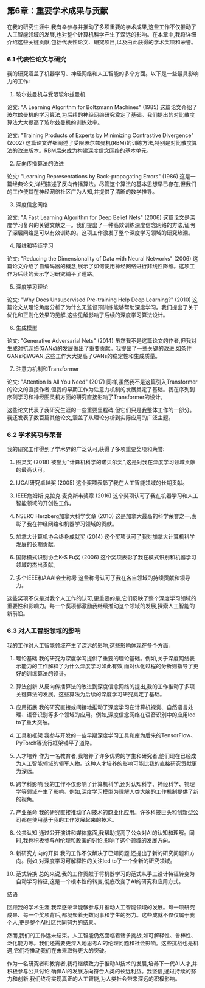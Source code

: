 
## 第6章：重要学术成果与贡献

在我的研究生涯中,我有幸参与并推动了多项重要的学术成果,这些工作不仅推动了人工智能领域的发展,也对整个计算机科学产生了深远的影响。在本章中,我将详细介绍这些关键贡献,包括代表性论文、研究项目,以及由此获得的学术奖项和荣誉。

### 6.1 代表性论文与研究

我的研究涵盖了机器学习、神经网络和人工智能的多个方面。以下是一些最具影响力的工作:

1. 玻尔兹曼机与受限玻尔兹曼机

论文: "A Learning Algorithm for Boltzmann Machines" (1985)
这篇论文介绍了玻尔兹曼机的学习算法,为后续的神经网络研究奠定了基础。我们提出的对比散度算法大大提高了玻尔兹曼机的训练效率。

论文: "Training Products of Experts by Minimizing Contrastive Divergence" (2002)
这篇论文详细阐述了受限玻尔兹曼机(RBM)的训练方法,特别是对比散度算法的改进版本。RBM后来成为构建深度信念网络的基本单元。

2. 反向传播算法的改进

论文: "Learning Representations by Back-propagating Errors" (1986)
这是一篇经典论文,详细描述了反向传播算法。尽管这个算法的基本思想早已存在,但我们的工作使其在神经网络社区广为人知,并提供了清晰的数学推导。

3. 深度信念网络

论文: "A Fast Learning Algorithm for Deep Belief Nets" (2006)
这篇论文是深度学习复兴的关键文献之一。我们提出了一种高效训练深度信念网络的方法,证明了深层网络是可以有效训练的。这项工作激发了整个深度学习领域的研究热潮。

4. 降维和特征学习

论文: "Reducing the Dimensionality of Data with Neural Networks" (2006)
这篇论文介绍了自编码器的概念,展示了如何使用神经网络进行非线性降维。这项工作为后续的表示学习研究铺平了道路。

5. 深度学习理论

论文: "Why Does Unsupervised Pre-training Help Deep Learning?" (2010)
这篇论文从理论角度分析了为什么无监督预训练能够帮助深度学习。我们提出了关于优化和正则化效果的见解,这些见解影响了后续的深度学习算法设计。

6. 生成模型

论文: "Generative Adversarial Nets" (2014)
虽然我不是这篇论文的作者,但我对生成对抗网络(GANs)的发展做出了重要贡献。我提出了一些关键的改进,如条件GANs和WGAN,这些工作大大提高了GANs的稳定性和生成质量。

7. 注意力机制和Transformer

论文: "Attention Is All You Need" (2017)
同样,虽然我不是这篇引入Transformer的论文的直接作者,但我的早期工作为注意力机制的发展奠定了基础。我在序列到序列学习和神经图灵机方面的研究直接影响了Transformer的设计。

这些论文代表了我研究生涯的一些重要里程碑,但它们只是我整体工作的一部分。我还发表了数百篇其他论文,涵盖了从理论分析到实际应用的广泛主题。

### 6.2 学术奖项与荣誉

我的研究工作得到了学术界的广泛认可,获得了多项重要奖项和荣誉:

1. 图灵奖 (2018)
   被誉为"计算机科学的诺贝尔奖",这是对我在深度学习领域贡献的最高认可。

2. IJCAI研究卓越奖 (2005)
   这个奖项表彰了我在人工智能领域的长期贡献。

3. IEEE詹姆斯·克拉克·麦克斯韦奖章 (2016)
   这个奖项认可了我在机器学习和人工智能领域的开创性工作。

4. NSERC Herzberg加拿大科学奖章 (2010)
   这是加拿大最高的科学荣誉之一,表彰了我在神经网络和机器学习领域的贡献。

5. 加拿大计算机协会终身成就奖 (2014)
   这个奖项认可了我对加拿大计算机科学发展的长期贡献。

6. 国际模式识别协会K-S Fu奖 (2006)
   这个奖项表彰了我在模式识别和机器学习领域的杰出贡献。

7. 多个IEEE和AAAI会士称号
   这些称号认可了我在各自领域的持续贡献和领导力。

这些奖项不仅是对我个人工作的认可,更重要的是,它们反映了整个深度学习领域的重要性和影响力。每一个奖项都激励我继续推动这个领域的发展,探索人工智能的新前沿。

### 6.3 对人工智能领域的影响

我的工作对人工智能领域产生了深远的影响,这些影响体现在多个方面:

1. 理论基础
   我的研究为深度学习提供了重要的理论基础。例如,关于深度网络表示能力的工作解释了为什么深度学习如此有效,而对优化过程的分析则指导了更好的训练算法的设计。

2. 算法创新
   从反向传播算法的改进到深度信念网络的提出,我的工作推动了多项关键算法的发展。这些算法为后续的深度学习研究奠定了基础。

3. 应用拓展
   我的研究直接或间接地推动了深度学习在计算机视觉、自然语言处理、语音识别等多个领域的应用。例如,深度信念网络在语音识别中的应用led to了重大突破。

4. 工具和框架
   我参与开发的一些早期深度学习工具和库为后来的TensorFlow、PyTorch等流行框架铺平了道路。

5. 人才培养
   作为一名教育者,我培养了许多优秀的学生和研究者,他们现在已经成为人工智能领域的领军人物。这种人才培养的影响可能比我的直接研究贡献更为深远。

6. 跨学科影响
   我的工作不仅影响了计算机科学,还对认知科学、神经科学、物理学等领域产生了影响。例如,深度学习模型为理解人类大脑的工作机制提供了新的视角。

7. 产业革命
   我的研究直接推动了AI技术的商业化应用。许多科技巨头和创新型公司都在使用基于我的工作发展起来的技术。

8. 公共认知
   通过公开演讲和媒体露面,我帮助提高了公众对AI的认知和理解。同时,我也积极参与AI伦理和政策的讨论,影响了这个领域的发展方向。

9. 新研究方向的开辟
   我的工作不仅解决了已知问题,还提出了新的研究问题和方向。例如,对深度学习可解释性的关注led to了一个全新的研究领域。

10. 范式转换
    总的来说,我的工作贡献于将机器学习的范式从手工设计特征转变为自动学习特征,这是一个根本性的转变,彻底改变了AI的研究和应用方式。

结语

回顾我的学术生涯,我深感荣幸能够参与并推动人工智能领域的发展。每一项研究成果、每一个奖项背后,都凝聚着无数同事和学生的努力。这些成就不仅仅属于我个人,更是整个AI社区共同努力的结果。

然而,我们的工作远未结束。人工智能仍然面临着诸多挑战,如可解释性、鲁棒性、泛化能力等。我们还需要更深入地思考AI的伦理问题和社会影响。这些挑战也是机遇,它们将推动我们在未来取得更大的突破。

作为一名研究者和教育者,我将继续致力于推动AI技术的发展,培养下一代AI人才,并积极参与公共讨论,确保AI的发展方向符合人类的长远利益。我坚信,通过持续的努力和创新,我们终将实现真正的人工智能,为人类社会带来深远的积极影响。